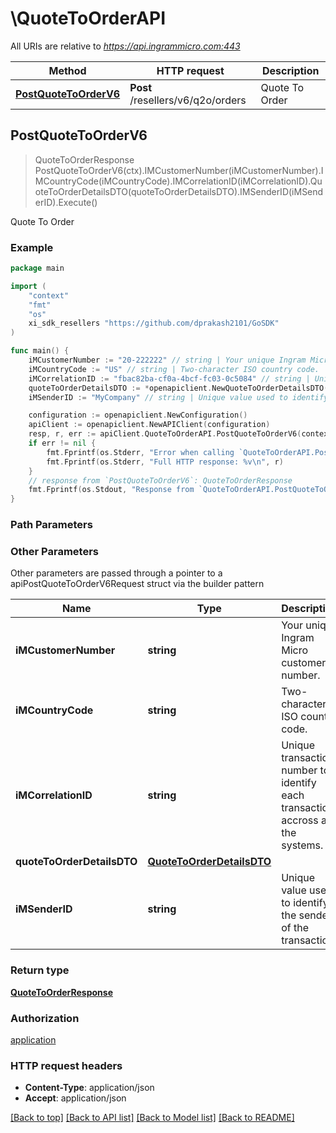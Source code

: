 # \QuoteToOrderAPI

All URIs are relative to *https://api.ingrammicro.com:443*

Method | HTTP request | Description
------------- | ------------- | -------------
[**PostQuoteToOrderV6**](QuoteToOrderAPI.md#PostQuoteToOrderV6) | **Post** /resellers/v6/q2o/orders | Quote To Order



## PostQuoteToOrderV6

> QuoteToOrderResponse PostQuoteToOrderV6(ctx).IMCustomerNumber(iMCustomerNumber).IMCountryCode(iMCountryCode).IMCorrelationID(iMCorrelationID).QuoteToOrderDetailsDTO(quoteToOrderDetailsDTO).IMSenderID(iMSenderID).Execute()

Quote To Order



### Example

```go
package main

import (
	"context"
	"fmt"
	"os"
	xi_sdk_resellers "https://github.com/dprakash2101/GoSDK"
)

func main() {
	iMCustomerNumber := "20-222222" // string | Your unique Ingram Micro customer number.
	iMCountryCode := "US" // string | Two-character ISO country code.
	iMCorrelationID := "fbac82ba-cf0a-4bcf-fc03-0c5084" // string | Unique transaction number to identify each transaction accross all the systems.
	quoteToOrderDetailsDTO := *openapiclient.NewQuoteToOrderDetailsDTO() // QuoteToOrderDetailsDTO | 
	iMSenderID := "MyCompany" // string | Unique value used to identify the sender of the transaction. (optional)

	configuration := openapiclient.NewConfiguration()
	apiClient := openapiclient.NewAPIClient(configuration)
	resp, r, err := apiClient.QuoteToOrderAPI.PostQuoteToOrderV6(context.Background()).IMCustomerNumber(iMCustomerNumber).IMCountryCode(iMCountryCode).IMCorrelationID(iMCorrelationID).QuoteToOrderDetailsDTO(quoteToOrderDetailsDTO).IMSenderID(iMSenderID).Execute()
	if err != nil {
		fmt.Fprintf(os.Stderr, "Error when calling `QuoteToOrderAPI.PostQuoteToOrderV6``: %v\n", err)
		fmt.Fprintf(os.Stderr, "Full HTTP response: %v\n", r)
	}
	// response from `PostQuoteToOrderV6`: QuoteToOrderResponse
	fmt.Fprintf(os.Stdout, "Response from `QuoteToOrderAPI.PostQuoteToOrderV6`: %v\n", resp)
}
```

### Path Parameters



### Other Parameters

Other parameters are passed through a pointer to a apiPostQuoteToOrderV6Request struct via the builder pattern


Name | Type | Description  | Notes
------------- | ------------- | ------------- | -------------
 **iMCustomerNumber** | **string** | Your unique Ingram Micro customer number. | 
 **iMCountryCode** | **string** | Two-character ISO country code. | 
 **iMCorrelationID** | **string** | Unique transaction number to identify each transaction accross all the systems. | 
 **quoteToOrderDetailsDTO** | [**QuoteToOrderDetailsDTO**](QuoteToOrderDetailsDTO.md) |  | 
 **iMSenderID** | **string** | Unique value used to identify the sender of the transaction. | 

### Return type

[**QuoteToOrderResponse**](QuoteToOrderResponse.md)

### Authorization

[application](../README.md#application)

### HTTP request headers

- **Content-Type**: application/json
- **Accept**: application/json

[[Back to top]](#) [[Back to API list]](../README.md#documentation-for-api-endpoints)
[[Back to Model list]](../README.md#documentation-for-models)
[[Back to README]](../README.md)

